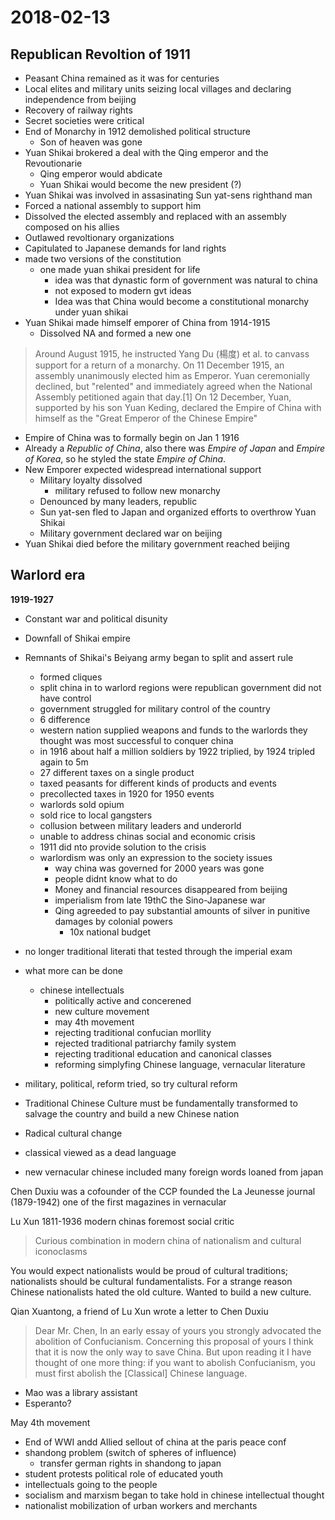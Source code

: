 # 2018-02-13

## Republican Revoltion of 1911
* Peasant China remained as it was for centuries
* Local elites and military units seizing local villages and declaring independence from beijing
* Recovery of railway rights
* Secret societies were critical
* End of Monarchy in 1912 demolished political structure
  * Son of heaven was gone
* Yuan Shikai brokered a deal with the Qing emperor and the Revoutionarie
  * Qing emperor would abdicate
  * Yuan Shikai would become the new president (?)
* Yuan Shikai was involved in assasinating Sun yat-sens righthand man
* Forced a national assembly to support him
* Dissolved the elected assembly and replaced with an assembly composed on his allies
* Outlawed revoltionary organizations
* Capitulated to Japanese demands for land rights
* made two versions of the constitution
  * one made yuan shikai president for life
    * idea was that dynastic form of government was natural to china
    * not exposed to modern gvt ideas
    * Idea was that China would become a constitutional monarchy under yuan shikai
* Yuan Shikai made himself emporer of China from 1914-1915
  * Dissolved NA and formed a new one
> Around August 1915, he instructed Yang Du (楊度) et al. to canvass support for a return of a monarchy. On 11 December 1915, an assembly unanimously elected him as Emperor. Yuan ceremonially declined, but "relented" and immediately agreed when the National Assembly petitioned again that day.[1] On 12 December, Yuan, supported by his son Yuan Keding, declared the Empire of China with himself as the "Great Emperor of the Chinese Empire"
* Empire of China was to formally begin on Jan 1 1916
* Already a *Republic of China*, also there was *Empire of Japan* and *Empire of Korea*, so he styled the state *Empire of China*.
* New Emporer expected widespread international support
  * Military loyalty dissolved
    * military refused to follow new monarchy
  * Denounced by many leaders, republic
  * Sun yat-sen fled to Japan and organized efforts to overthrow Yuan Shikai
  * Military government declared war on beijing
* Yuan Shikai died before the military government reached beijing


## Warlord era
**1919-1927**

* Constant war and political disunity
* Downfall of Shikai empire
* Remnants of Shikai's Beiyang army began to split and assert rule 
  * formed cliques
  * split china in to warlord regions were republican government did not have control
  * government struggled for military control of the country
  * 6 difference 
  * western nation supplied weapons and funds to the warlords they thought was most successful to conquer china
  * in 1916 about half a million soldiers by 1922 triplied, by 1924 tripled again to 5m
  * 27 different taxes on a single product
  * taxed peasants for different kinds of products and events
  * precollected taxes in 1920 for 1950 events
  * warlords sold opium
  * sold rice to local gangsters
  * collusion between military leaders and underorld
  * unable to address chinas social and economic crisis
  * 1911 did nto provide solution to the crisis
  * warlordism was only an expression to the society issues
    * way china was governed for 2000 years was gone
    * people didnt know what to do 
    * Money and financial resources disappeared from beijing
    * imperialism from late 19thC the Sino-Japanese war
    * Qing agreeded to pay substantial amounts of silver in punitive damages by colonial powers
      * 10x national budget

* no longer traditional literati that tested through the imperial exam
* what more can be done
  * chinese intellectuals
    * politically active and concerened
    * new culture movement
    * may 4th movement
    * rejecting traditional confucian morllity
    * rejected traditional patriarchy family system
    * rejecting traditional education and canonical classes
    * reforming simplyfing Chinese language, vernacular literature
* military, political, reform tried, so try cultural reform
* Traditional Chinese Culture must be fundamentally transformed to salvage the country and build a new Chinese nation
* Radical cultural change
* classical viewed as a dead language
* new vernacular chinese included many foreign words loaned from japan

Chen Duxiu was a cofounder of the CCP founded the La Jeunesse journal (1879-1942) one of the first magazines in vernacular

Lu Xun 1811-1936 modern chinas foremost social critic
> Curious combination in modern china of nationalism and cultural iconoclasms

You would expect nationalists would be proud of cultural traditions; nationalists should be cultural fundamentalists. For a strange reason Chinese nationalists hated the old culture. Wanted to build a new culture. 

Qian Xuantong, a friend of Lu Xun wrote a letter to Chen Duxiu
> Dear Mr. Chen, In an early essay of yours you strongly advocated the abolition of Confucianism. Concerning this proposal of yours I think that it is now the only way to save China. But upon reading it I have thought of one more thing: if you want to abolish Confucianism, you must first abolish the [Classical] Chinese language.

* Mao was a library assistant
* Esperanto?

May 4th movement
* End of WWI andd Allied sellout of china at the paris peace conf
* shandong problem (switch of spheres of influence)
  * transfer german rights in shandong to japan
* student protests political role of educated youth
* intellectuals going to the people
* socialism and marxism began to take hold in chinese intellectual thought 
* nationalist mobilization of urban workers and merchants